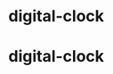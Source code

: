 # digital-clock

# digital-clock

<!-- A repo that you can use to know the exact time and date of the day. -->

<!-- Tools Used: #HTML #CSS #JavaScript -->